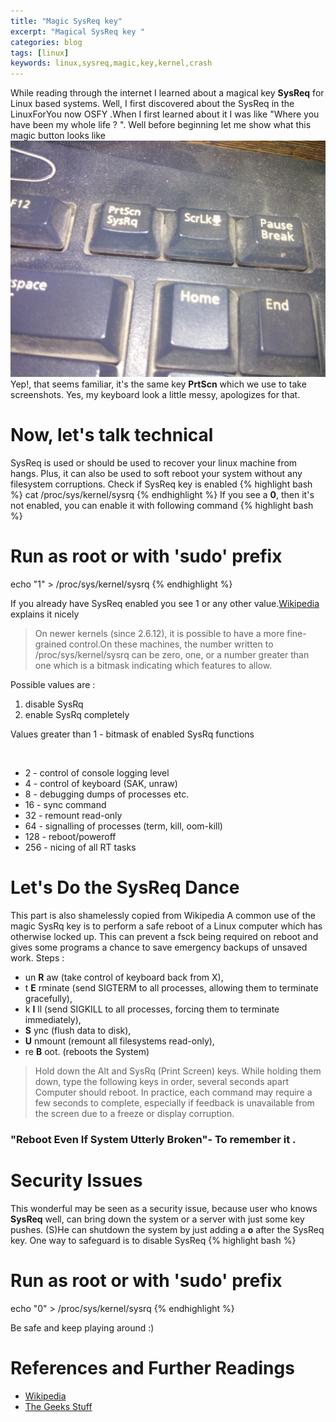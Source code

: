 ```yaml
---
title: "Magic SysReq key"
excerpt: "Magical SysReq key "
categories: blog
tags: [linux]
keywords: linux,sysreq,magic,key,kernel,crash
---
```


While reading through the internet I learned about a magical key **SysReq** for Linux based systems. Well, I first discovered about the SysReq in the LinuxForYou now OSFY .When I first learned about it I was like "Where you have been my whole life ? ". Well before beginning let me show what this magic button looks like 
<img src="/images/sysreq_key/key.jpg" alt="SysReq" >
Yep!, that seems familiar, it's the same key **PrtScn** which we use to take screenshots. Yes, my keyboard look a little messy, apologizes for that.

# Now, let's talk technical

 SysReq is used or should be used to recover your linux machine from hangs. Plus, it can also be used to soft reboot your system without any filesystem corruptions. Check if SysReq key is enabled 
 {% highlight bash %}
 cat /proc/sys/kernel/sysrq
 {% endhighlight %}
 If you see a **0**, then it's not enabled, you can enable it with following command 
 {% highlight bash %}
  # Run as root or with 'sudo' prefix
  echo "1" > /proc/sys/kernel/sysrq
 {% endhighlight %}
 
 If you already have SysReq enabled you see 1 or any other value.<a href="http://en.wikipedia.org/wiki/Magic_SysRq_key#Configuration">Wikipedia</a> explains it nicely
 <blockquote>
 On newer kernels (since 2.6.12), it is possible to have a more fine-grained control.On these machines, the number written to /proc/sys/kernel/sysrq can be zero, one, or a number greater than one which is a bitmask indicating which features to allow.
 </blockquote>
 Possible values are :

<ol>
<li> disable SysRq </li>
<li>enable SysRq completely </li>
</ol>


 Values greater than 1 - bitmask of enabled SysRq functions 

<br>

<ul>
<li>2 - control of console logging level </li>
<li>4 - control of keyboard (SAK, unraw) </li>
<li>8 - debugging dumps of processes etc. </li>
<li>16 - sync command </li>
<li>32 - remount read-only </li>
<li>64 - signalling of processes (term, kill, oom-kill) </li>
<li>128 - reboot/poweroff </li>
<li>256 - nicing of all RT tasks </li>
</ul>



# Let's Do the SysReq Dance
This part is also shamelessly copied from Wikipedia 
A common use of the magic SysRq key is to perform a safe reboot of a Linux computer which has otherwise locked up. This can prevent a fsck being required on reboot and gives some programs a chance to save emergency backups of unsaved work.
Steps :


* un **R** aw      (take control of keyboard back from X), 
* t **E** rminate (send SIGTERM to all processes, allowing them to terminate gracefully), 
* k **I** ll      (send SIGKILL to all processes, forcing them to terminate immediately), 
* **S** ync     (flush data to disk), 
* **U** nmount  (remount all filesystems read-only), 
* re **B** oot.  (reboots the System) 



 <blockquote> 
Hold down the Alt and SysRq (Print Screen) keys.
While holding them down, type the following keys in order, several seconds apart Computer should reboot.
In practice, each command may require a few seconds to complete, especially if feedback is unavailable from the screen due to a freeze or display corruption.
</blockquote>

### "**R**eboot **E**ven **I**f **S**ystem **U**tterly **B**roken"- To remember it .



# Security Issues
This wonderful may be seen as a security issue, because user who knows **SysReq** well, can bring down the system or a server with just some key pushes. 
(S)He can shutdown the system by just adding a **o** after the SysReq key.
One way to safeguard is to disable SysReq
 {% highlight bash %}
  # Run as root or with 'sudo' prefix
  echo "0" > /proc/sys/kernel/sysrq
 {% endhighlight %}

Be safe and keep playing around :)

# References and Further Readings

<ul>
<li> <a href="http://en.wikipedia.org/wiki/Magic_SysRq_key"> Wikipedia</a> </li>
<li> <a href="http://www.thegeekstuff.com/2008/12/safe-reboot-of-linux-using-magic-sysrq-key/"> The Geeks Stuff</a> </li>
</ul>
